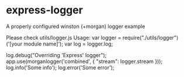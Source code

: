 # express-logger
A properly configured winston (+morgan) logger example

Please check utils/logger.js
Usage:
var logger = require("./utils/logger")('[your module name]');
var log = logger.log;


log.debug("Overriding 'Express' logger");
app.use(morganlogger('combined', { "stream": logger.stream }));
log.info('Some info');
log.error('Some error');
